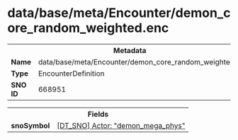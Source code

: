<h1>data/base/meta/Encounter/demon_core_random_weighted.enc</h1><table><tr><th colspan="100%">Metadata</th></tr><tr><td><b>Name</b></td><td>data/base/meta/Encounter/demon_core_random_weighted.enc</td></tr><tr><td><b>Type</b></td><td>EncounterDefinition</td></tr><tr><td><b>SNO ID</b></td><td>668951</td></tr></table>

<table><tr><th colspan="100%">Fields</th></tr><tr><td><b>snoSymbol</b></td><td><a href="..\Actor\demon_mega_phys.acr">[DT_SNO] Actor: "demon_mega_phys"</a></td></tr></table>

